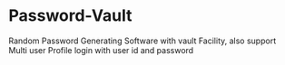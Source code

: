 # Password-Vault
Random Password Generating Software with vault Facility, also support Multi user Profile login with user id and password
